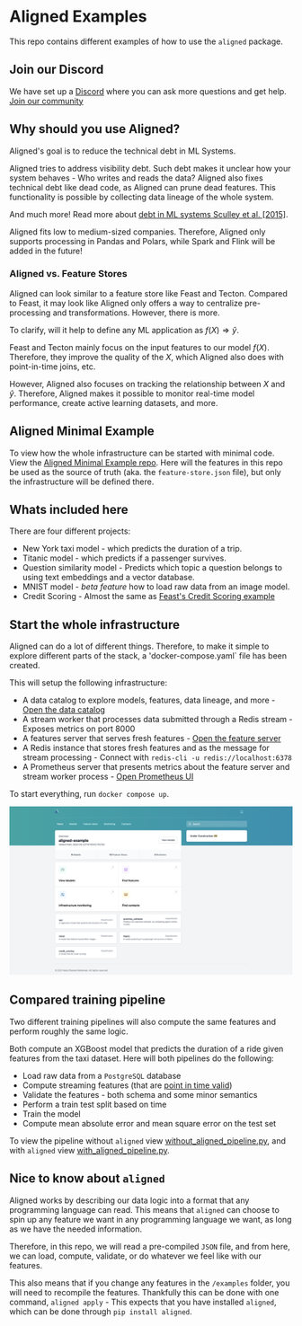 # Aligned Examples

This repo contains different examples of how to use the `aligned` package.

## Join our Discord
We have set up a [Discord](https://discord.gg/R7qB2tfxjs) where you can ask more questions and get help.
[Join our community](https://discord.gg/R7qB2tfxjs)

## Why should you use Aligned?

Aligned's goal is to reduce the technical debt in ML Systems. 

Aligned tries to address visibility debt. Such debt makes it unclear how your system behaves - Who writes and reads the data?
Aligned also fixes technical debt like dead code, as Aligned can prune dead features. This functionality is possible by collecting data lineage of the whole system.

And much more! Read more about [debt in ML systems Sculley et al. [2015]](https://papers.nips.cc/paper/2015/file/86df7dcfd896fcaf2674f757a2463eba-Paper.pdf).


Aligned fits low to medium-sized companies. Therefore, Aligned only supports processing in Pandas and Polars, while Spark and Flink will be added in the future!

### Aligned vs. Feature Stores
Aligned can look similar to a feature store like Feast and Tecton.
Compared to Feast, it may look like Aligned only offers a way to centralize pre-processing and transformations. However, there is more.

To clarify, will it help to define any ML application as $f(X) \Rightarrow \hat y$. 

Feast and Tecton mainly focus on the input features to our model $f(X)$. Therefore, they improve the quality of the $X$, which Aligned also does with point-in-time joins, etc.

However, Aligned also focuses on tracking the relationship between $X$ and $\hat y$. Therefore, Aligned makes it possible to monitor real-time model performance, create active learning datasets, and more.

## Aligned Minimal Example

To view how the whole infrastructure can be started with minimal code. View the [Aligned Minimal Example repo](https://github.com/MatsMoll/aligned-example-minimal).
Here will the features in this repo be used as the source of truth (aka. the `feature-store.json` file), but only the infrastructure will be defined there.

## Whats included here
There are four different projects:
- New York taxi model - which predicts the duration of a trip.
- Titanic model - which predicts if a passenger survives.
- Question similarity model - Predicts which topic a question belongs to using text embeddings and a vector database.
- MNIST model - *beta feature* how to load raw data from an image model.
- Credit Scoring - Almost the same as [Feast's Credit Scoring example](https://github.com/feast-dev/feast-aws-credit-scoring-tutorial/tree/main)

## Start the whole infrastructure
Aligned can do a lot of different things. Therefore, to make it simple to explore different parts of the stack, a 'docker-compose.yaml` file has been created.

This will setup the following infrastructure:
- A data catalog to explore models, features, data lineage, and more - [Open the data catalog](http://localhost:8002)
- A stream worker that processes data submitted through a Redis stream - Exposes metrics on port 8000
- A features server that serves fresh features - [Open the feature server](http://localhost:8001)
- A Redis instance that stores fresh features and as the message for stream processing - Connect with `redis-cli -u redis://localhost:6378`
- A Prometheus server that presents metrics about the feature server and stream worker process - [Open Prometheus UI](http://localhost:9090)

To start everything, run `docker compose up`.

![Aligned UI](images/aligned-ui.png)

## Compared training pipeline
Two different training pipelines will also compute the same features and perform roughly the same logic.

Both compute an XGBoost model that predicts the duration of a ride given features from the taxi dataset.
Here will both pipelines do the following:
- Load raw data from a `PostgreSQL` database
- Compute streaming features (that are [point in time valid](https://www.hopsworks.ai/post/a-spark-join-operator-for-point-in-time-correct-joins))
- Validate the features - both schema and some minor semantics
- Perform a train test split based on time
- Train the model
- Compute mean absolute error and mean square error on the test set

To view the pipeline without `aligned` view [without_aligned_pipeline.py](without_aligned_pipeline.py), and with `aligned` view [with_aligned_pipeline.py](with_aligned_pipeline.py).

## Nice to know about `aligned`
Aligned works by describing our data logic into a format that any programming language can read. 
This means that `aligned` can choose to spin up any feature we want in any programming language we want, as long as we have the needed information.

Therefore, in this repo, we will read a pre-compiled `JSON` file, and from here, we can load, compute, validate, or do whatever we feel like with our features.

This also means that if you change any features in the `/examples` folder, you will need to recompile the features.
Thankfully this can be done with one command, `aligned apply` - This expects that you have installed `aligned`, which can be done through `pip install aligned`.